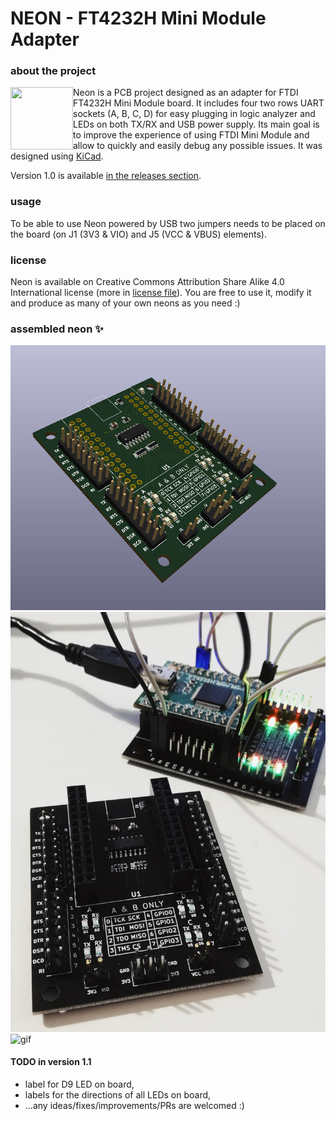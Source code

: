 # NEON - FT4232H Mini Module Adapter 

### about the project

<img align="left" width="100" height="100" src="http://alicja.space/NEON.png"> Neon is a PCB project designed as an adapter for FTDI FT4232H Mini Module board. It includes four two rows UART sockets (A, B, C, D) for easy plugging in logic analyzer and LEDs on both TX/RX and USB power supply. Its main goal is to improve the experience of using FTDI Mini Module and allow to quickly and easily debug any possible issues. It was designed using [KiCad](https://kicad-pcb.org/).


Version 1.0 is available [in the releases section](https://github.com/alicjamusial/neon/releases/tag/neon-v.1.0).

### usage
To be able to use Neon powered by USB two jumpers needs to be placed on the board (on J1 (3V3 & VIO) and J5 (VCC & VBUS) elements).

### license
Neon is available on Creative Commons Attribution Share Alike 4.0 International license (more in [license file](LICENSE.txt)). You are free to use it, modify it and produce as many of your own neons as you need :)

### assembled neon ✨

![visualisation](photos/neon_visualisation.png)
![visualisation](photos/neon.jpg)
![gif](photos/neon.gif)

#### TODO in version 1.1
* label for D9 LED on board,
* labels for the directions of all LEDs on board,
* ...any ideas/fixes/improvements/PRs are welcomed :)